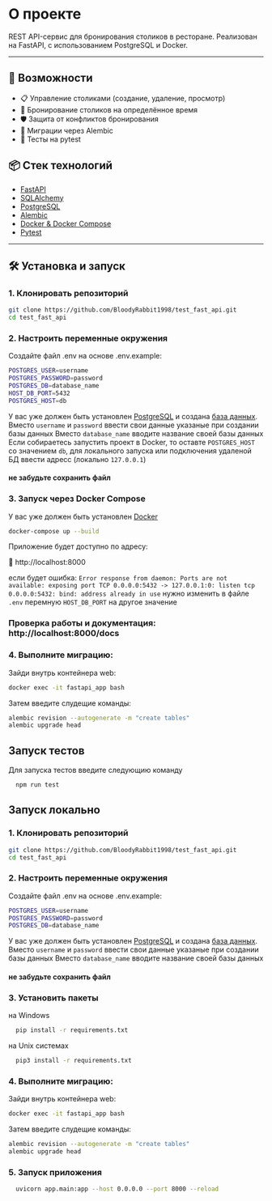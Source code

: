 
# О проекте

REST API-сервис для бронирования столиков в ресторане. Реализован на FastAPI, с использованием PostgreSQL и Docker.

---

## 🚀 Возможности

- 📋 Управление столиками (создание, удаление, просмотр)
- 📅 Бронирование столиков на определённое время
- 🛡️ Защита от конфликтов бронирования
- 🧱 Миграции через Alembic
- 🧪 Тесты на pytest

## 📦 Стек технологий

- [FastAPI](https://fastapi.tiangolo.com/)
- [SQLAlchemy](https://www.sqlalchemy.org/)
- [PostgreSQL](https://www.postgresql.org/)
- [Alembic](https://alembic.sqlalchemy.org/)
- [Docker & Docker Compose](https://docs.docker.com/compose/)
- [Pytest](https://docs.pytest.org/)

---
## 🛠️ Установка и запуск

### 1. Клонировать репозиторий

```bash
git clone https://github.com/BloodyRabbit1998/test_fast_api.git
cd test_fast_api
```
### 2. Настроить переменные окружения

Создайте файл .env на основе .env.example:
```bash
POSTGRES_USER=username
POSTGRES_PASSWORD=password
POSTGRES_DB=database_name
HOST_DB_PORT=5432
POSTGRES_HOST=db
```
У вас уже должен быть установлен [PostgreSQL](https://www.postgresql.org/download/) и создана [база данных](https://www.postgresql.org/docs/current/sql-createdatabase.html).
Вместо `username` и `password` ввести свои данные указаные при создании базы данных
Вместо `database_name` вводите название своей базы данных
Если собираетесь запустить проект в Docker, то оставте `POSTGRES_HOST`  со значением `db`, для локального запуска или подключения удаленой БД ввести адресс (локально `127.0.0.1`)
#### не забудьте сохранить файл

### 3. Запуск через Docker Compose
У вас уже должен быть установлен [Docker](https://www.docker.com/products/docker-desktop/)
```bash
docker-compose up --build
```
Приложение будет доступно по адресу:

📍 http://localhost:8000


если будет ошибка:
`Error response from daemon: Ports are not available: exposing port TCP 0.0.0.0:5432 -> 127.0.0.1:0: listen tcp 0.0.0.0:5432: bind: address already in use`
нужно изменить в файле `.env` перемную `HOST_DB_PORT` на другое значение 
### Проверка работы и документация: http://localhost:8000/docs

### 4. Выполните миграцию:
 Зайди внутрь контейнера web:
 ```bash
 docker exec -it fastapi_app bash
 ```
Затем введите слудещие команды:
 ```bash
alembic revision --autogenerate -m "create tables"    
alembic upgrade head                         
```
## Запуск тестов

Для запуска тестов введите следующию команду

```bash
  npm run test
```


## Запуск локально

### 1. Клонировать репозиторий

```bash
git clone https://github.com/BloodyRabbit1998/test_fast_api.git
cd test_fast_api
```
### 2. Настроить переменные окружения

Создайте файл .env на основе .env.example:
```bash
POSTGRES_USER=username
POSTGRES_PASSWORD=password
POSTGRES_DB=database_name
```
У вас уже должен быть установлен [PostgreSQL](https://www.postgresql.org/download/) и создана [база данных](https://www.postgresql.org/docs/current/sql-createdatabase.html).
Вместо `username` и `password` ввести свои данные указаные при создании базы данных
Вместо `database_name` вводите название своей базы данных
#### не забудьте сохранить файл

### 3. Установить пакеты
на Windows
```bash
  pip install -r requirements.txt
```
на Unix системах

```bash
  pip3 install -r requirements.txt
```
### 4. Выполните миграцию:
 Зайди внутрь контейнера web:
 ```bash
 docker exec -it fastapi_app bash
 ```
Затем введите слудещие команды:
 ```bash
alembic revision --autogenerate -m "create tables"    
alembic upgrade head                         
```
### 5. Запуск приложения
```bash
  uvicorn app.main:app --host 0.0.0.0 --port 8000 --reload
```



